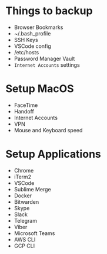 # Things to backup
- Browser Bookmarks
- ~/.bash_profile
- SSH Keys
- VSCode config
- /etc/hosts
- Password Manager Vault
- `Internet Accounts` settings
# Setup MacOS
- FaceTime
- Handoff
- Internet Accounts
- VPN
- Mouse and Keyboard speed
# Setup Applications
- Chrome
- iTerm2
- VSCode
- Sublime Merge
- Docker
- Bitwarden
- Skype
- Slack
- Telegram
- Viber
- Microsoft Teams
- AWS CLI
- GCP CLI
